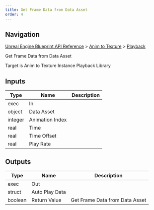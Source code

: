 ```yaml
---
title: Get Frame Data from Data Asset
order: 4
---
```

## Navigation

[Unreal Engine Blueprint API Reference](https://dev.epicgames.com/documentation/en-us/unreal-engine/BlueprintAPI) > [Anim to Texture](https://dev.epicgames.com/documentation/en-us/unreal-engine/BlueprintAPI/AnimtoTexture) > [Playback](https://dev.epicgames.com/documentation/en-us/unreal-engine/BlueprintAPI/AnimtoTexture/Playback)

Get Frame Data from Data Asset

Target is Anim to Texture Instance Playback Library

## Inputs

| Type | Name | Description |
| --- | --- | --- |
| exec | In |  |
| object | Data Asset |  |
| integer | Animation Index |  |
| real | Time |  |
| real | Time Offset |  |
| real | Play Rate |  |

## Outputs

| Type | Name | Description |
| --- | --- | --- |
| exec | Out |  |
| struct | Auto Play Data |  |
| boolean | Return Value | Get Frame Data from Data Asset |
